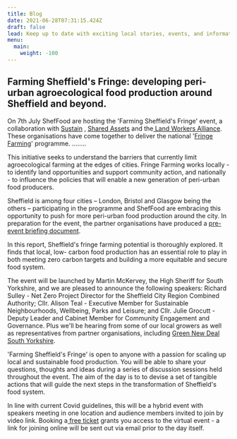 ```yaml
---
title: Blog
date: 2021-06-28T07:31:15.424Z
draft: false
lead: Keep up to date with exciting local stories, events, and information.
menu:
  main:
    weight: -100
---
```

## **Farming Sheffield's Fringe:**  developing peri-urban agroecological food production around Sheffield and beyond.

On 7th July ShefFood are hosting the 'Farming Sheffield's Fringe' event, a collaboration with
[Sustain](https://www.sustainweb.org/) , [Shared Assets](https://sharedassets.org.uk/) and the[ Land Workers Alliance](http://landworkersalliance.org.uk/). These organisations have come
together to deliver the national '[Fringe Farming](https://www.sustainweb.org/foodandfarmingpolicy/fringe-farming-peri-urban-food-growing/)' programme. ........

This initiative seeks to understand the barriers that currently limit agroecological farming at the edges of cities. Fringe Farming works locally - to identify land opportunities and support community action, and nationally - to influence the policies that will enable a new generation of peri-urban food producers.

Sheffield is among four cities – London, Bristol and Glasgow being the others – participating in
the programme and ShefFood are embracing this opportunity to push for more peri-urban food
production around the city. In preparation for the event, the partner organisations have
produced a [pre-event briefing document](https://drive.google.com/file/d/1tMDC8buXA2jWFHixg2Ibp6LR3ZVC0P8s/view?usp=sharing).

In this report, Sheffield's fringe farming potential is thoroughly explored. It finds that local, low-
carbon food production has an essential role to play in both meeting zero carbon targets and building a more equitable and secure food system.

The event will be launched by Martin McKervey, the High Sheriff for South Yorkshire, and we
are pleased to announce the following speakers: Richard Sulley - Net Zero Project Director for
the Sheffield City Region Combined Authority; Cllr. Alison Teal - Executive Member for
Sustainable Neighbourhoods, Wellbeing, Parks and Leisure; and Cllr. Julie Grocutt - Deputy
Leader and Cabinet Member for Community Engagement and Governance. Plus we'll be
hearing from some of our local growers as well as representatives from partner organisations,
including [Green New Deal South Yorkshire](https://www.sheffieldclimatealliance.net/gndsy).

'Farming Sheffield's Fringe' is open to anyone with a passion for scaling up local and
sustainable food production. You will be able to share your questions, thoughts and ideas
during a series of discussion sessions held throughout the event. The aim of the day is to to
devise a set of tangible actions that will guide the next steps in the transformation of Sheffield's
food system.

In line with current Covid guidelines, this will be a hybrid event with speakers meeting in one
location and audience members invited to join by video link. Booking a[ free ticket](https://www.eventbrite.co.uk/e/farming-sheffields-fringe-tickets-156675162629) grants you
access to the virtual event - a link for joining online will be sent out via email prior to the day
itself.